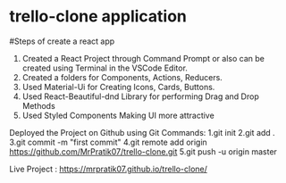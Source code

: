 # trello-clone application 

#Steps of create a react app 

1. Created a React Project through Command Prompt or also can be created using Terminal in the VSCode Editor.
2. Created a folders for Components, Actions, Reducers.
3. Used Material-Ui for Creating Icons, Cards, Buttons.
4. Used React-Beautiful-dnd Library for performing Drag and Drop Methods
5. Used Styled Components Making UI more attractive

Deployed the Project on Github using Git Commands:
1.git init
2.git add .
3.git commit -m "first commit"
4.git remote add origin https://github.com/MrPratik07/trello-clone.git
5.git push -u origin master

Live Project : https://mrpratik07.github.io/trello-clone/

